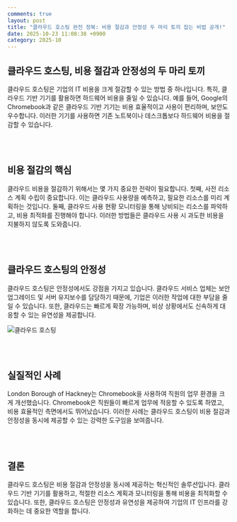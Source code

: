 ```yaml
---
comments: true
layout: post
title: "클라우드 호스팅 완전 정복: 비용 절감과 안정성 두 마리 토끼 잡는 비법 공개!"
date: 2025-10-23 11:08:38 +0900
category: 2025-10
---
```


## 클라우드 호스팅, 비용 절감과 안정성의 두 마리 토끼
클라우드 호스팅은 기업의 IT 비용을 크게 절감할 수 있는 방법 중 하나입니다. 특히, 클라우드 기반 기기를 활용하면 하드웨어 비용을 줄일 수 있습니다. 예를 들어, Google의 Chromebook과 같은 클라우드 기반 기기는 비용 효율적이고 사용이 편리하며, 보안도 우수합니다. 이러한 기기를 사용하면 기존 노트북이나 데스크톱보다 하드웨어 비용을 절감할 수 있습니다.

<br><br>

## 비용 절감의 핵심
클라우드 비용을 절감하기 위해서는 몇 가지 중요한 전략이 필요합니다. 첫째, 사전 리소스 계획 수립이 중요합니다. 이는 클라우드 사용량을 예측하고, 필요한 리소스를 미리 계획하는 것입니다. 둘째, 클라우드 사용 현황 모니터링을 통해 낭비되는 리소스를 파악하고, 비용 최적화를 진행해야 합니다. 이러한 방법들은 클라우드 사용 시 과도한 비용을 지불하지 않도록 도와줍니다.

<br><br>

## 클라우드 호스팅의 안정성
클라우드 호스팅은 안정성에서도 강점을 가지고 있습니다. 클라우드 서비스 업체는 보안 업그레이드 및 서버 유지보수를 담당하기 때문에, 기업은 이러한 작업에 대한 부담을 줄일 수 있습니다. 또한, 클라우드는 빠르게 확장 가능하며, 비상 상황에서도 신속하게 대응할 수 있는 유연성을 제공합니다.

![클라우드 호스팅](https://images.unsplash.com/photo-1536251062688-0185b521f349?crop=entropy&cs=tinysrgb&fit=max&fm=jpg&ixid=M3w4MTk5NDN8MHwxfHNlYXJjaHwxfHwlRUQlODElQjQlRUIlOUQlQkMlRUMlOUElQjAlRUIlOTMlOUN8ZW58MHx8fHwxNzYxMTg1MzEwfDA&ixlib=rb-4.1.0&q=80&w=400)

<br><br>

## 실질적인 사례
London Borough of Hackney는 Chromebook을 사용하여 직원의 업무 환경을 크게 개선했습니다. Chromebook은 직원들이 빠르게 업무에 적응할 수 있도록 하였고, 비용 효율적인 측면에서도 뛰어났습니다. 이러한 사례는 클라우드 호스팅이 비용 절감과 안정성을 동시에 제공할 수 있는 강력한 도구임을 보여줍니다.

<br><br>

## 결론
클라우드 호스팅은 비용 절감과 안정성을 동시에 제공하는 혁신적인 솔루션입니다. 클라우드 기반 기기를 활용하고, 적절한 리소스 계획과 모니터링을 통해 비용을 최적화할 수 있습니다. 또한, 클라우드 호스팅은 안정성과 유연성을 제공하여 기업의 IT 인프라를 강화하는 데 중요한 역할을 합니다.
